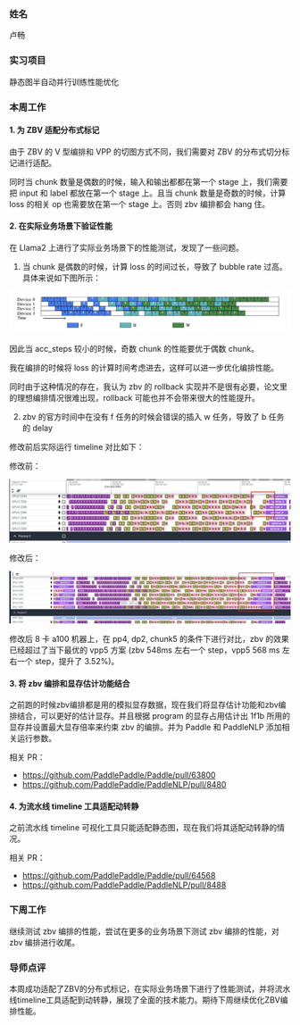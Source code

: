 ### 姓名

卢畅

### 实习项目

静态图半自动并行训练性能优化

### 本周工作

#### 1. 为 ZBV 适配分布式标记

由于 ZBV 的 V 型编排和 VPP 的切图方式不同，我们需要对 ZBV 的分布式切分标记进行适配。

同时当 chunk 数量是偶数的时候，输入和输出都都在第一个 stage 上，我们需要把 input 和 label 都放在第一个 stage 上。且当 chunk 数量是奇数的时候，计算 loss 的相关 op 也需要放在第一个 stage 上。否则 zbv 编排都会 hang 住。

#### 2. 在实际业务场景下验证性能

在 Llama2 上进行了实际业务场景下的性能测试，发现了一些问题。

1. 当 chunk 是偶数的时候，计算 loss 的时间过长，导致了 bubble rate 过高。具体来说如下图所示：

![picture 0](images/b27e7043d16fa085db65c6eb3a7a85712d23067531b93350356ef0f2be3240d2.png)  

因此当 acc_steps 较小的时候，奇数 chunk 的性能要优于偶数 chunk。

我在编排的时候将 loss 的计算时间考虑进去，这样可以进一步优化编排性能。

同时由于这种情况的存在，我认为 zbv 的 rollback 实现并不是很有必要，论文里的理想编排情况很难出现，rollback 可能也并不会带来很大的性能提升。

2. zbv 的官方时间中在没有 f 任务的时候会错误的插入 w 任务，导致了 b 任务的 delay

修改前后实际运行 timeline 对比如下：

修改前：

![picture 1](images/e3f2ea72d696e92925e8b66d230ec3de016136fa712cd3f27597b8c32574fb45.png)  

修改后：

![alt text](9bfadb742239c3fb238e9eb6dd5525f7.png)

修改后 8 卡 a100 机器上，在 pp4, dp2, chunk5 的条件下进行对比，zbv 的效果已经超过了当下最优的 vpp5 方案 (zbv 548ms 左右一个 step，vpp5 568 ms 左右一个 step，提升了 3.52%)。

#### 3. 将 zbv 编排和显存估计功能结合

之前跑的时候zbv编排都是用的模拟显存数据，现在我们将显存估计功能和zbv编排结合，可以更好的估计显存。并且根据 program 的显存占用估计出 1f1b 所用的显存并设置最大显存倍率来约束 zbv 的编排。并为 Paddle 和 PaddleNLP 添加相关运行参数。

相关 PR：

- https://github.com/PaddlePaddle/Paddle/pull/63800
- https://github.com/PaddlePaddle/PaddleNLP/pull/8480


#### 4. 为流水线 timeline 工具适配动转静

之前流水线 timeline 可视化工具只能适配静态图，现在我们将其适配动转静的情况。

相关 PR：

- https://github.com/PaddlePaddle/Paddle/pull/64568
- https://github.com/PaddlePaddle/PaddleNLP/pull/8488



### 下周工作

继续测试 zbv 编排的性能，尝试在更多的业务场景下测试 zbv 编排的性能，对 zbv 编排进行收尾。

### 导师点评
本周成功适配了ZBV的分布式标记，在实际业务场景下进行了性能测试，并将流水线timeline工具适配到动转静，展现了全面的技术能力。期待下周继续优化ZBV编排性能。